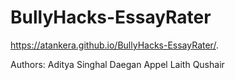 # BullyHacks-EssayRater

https://atankera.github.io/BullyHacks-EssayRater/.


Authors: Aditya Singhal
         Daegan Appel
         Laith Qushair
